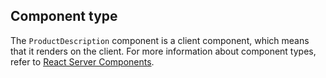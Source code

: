 ## Component type

The `ProductDescription` component is a client component, which means that it renders on the client. For more information about component types, refer to [React Server Components](/api/hydrogen/framework/react-server-components).
